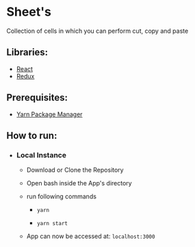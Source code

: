 # Sheet's

Collection of cells in which you can perform cut, copy and paste

## Libraries:
  * [React](https://reactjs.org/)
  * [Redux](http://redux.js.org/)

## Prerequisites:
  * [Yarn Package Manager](https://yarnpkg.com/en/)


    
## How to run:
  * ### Local Instance

    * Download or Clone the Repository

    * Open bash inside the App's directory

    * run following commands
      * ``` yarn ```

      * ``` yarn start ```

    * App can now be accessed at: ```localhost:3000```

